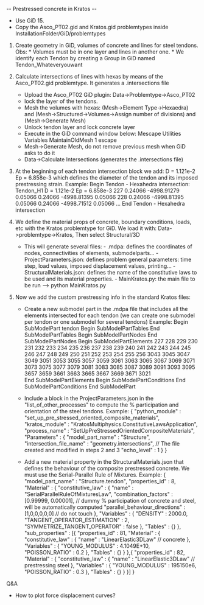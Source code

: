 
-- Prestressed concrete in Kratos --

- Use GiD 15.
- Copy the Asco_PT02.gid and Kratos.gid problemtypes inside InstallationFolder/GiD/problemtypes

1. Create geometry in GiD, volumes of concrete and lines for steel tendons.
	Obs: * Volumes must be in one layer and lines in another one.
	     * We identify each Tendon by creating a Group in GiD named Tendon_Whateveryouwant


2. Calculate intersections of lines with hexas by means of the Asco_PT02.gid problemtype. It generates a .intersections file
    * Upload the Asco_PT02 GiD plugin: Data->Problemtype->Asco_PT02
    * lock the layer of the tendons.
	* Mesh the volumes with hexas: (Mesh->Element Type->Hexaedra) and (Mesh->Structured->Volumes->Assign number of divisions) and (Mesh->Generate Mesh)
	* Unlock tendon layer and lock concrete layer
	* Execute in the GiD command window below:    Mescape Utilities Variables MaintainOldMesh 1 escape
	* Mesh->Generate Mesh, do not remove previous mesh when GiD asks to do it
	* Data->Calculate Intersections (generates the .intersections file)


3. At the beginning of each tendon intersection block we add:       D = 1.121e-2    Ep = 6.858e-3
    which defines the diameter of the tendon and its imposed prestressing strain.
	Example:
	    Begin Tendon - Hexahedra intersection: Tendon_H1      D = 1.121e-2    Ep = 6.858e-3
	       227	        0.24066	    -4998.91279	        0.05066		        0.24066	    -4998.81395	        0.05066
	       228	        0.24066	    -4998.81395	        0.05066		        0.24066	    -4998.71512	        0.05066
		   ...
		End Tendon - Hexahedra intersection


4. We define the material props of concrete, boundary conditions, loads, etc with the Kratos problemtype for GiD. 
    We load it with: Data->problemtype->Kratos, Then select Structural/3D
    * This will generate several files:
	        - .mdpa: defines the coordinates of nodes, connectivities of elements, submodelparts...
			- ProjectParameters.json: defines problem general parameters: time step, load values, imposed displacement values, printing...
			- StructuralMaterials.json: defines the name of the constitutive laws to be used and its material properties.
			- MainKratos.py: the main file to be run --> python MainKratos.py


5. Now we add the custom prestressing info in the standard Kratos files:
    * Create a new submodel part in the .mdpa file that includes all the elements intersected for each tendon (we can create one submodel per tendon or one submodel for several tendons)
	    Example:
				Begin SubModelPart tendon
				  Begin SubModelPartTables
				  End SubModelPartTables
				  Begin SubModelPartNodes
				  End SubModelPartNodes
				  Begin SubModelPartElements
					227     228     229     230     231     232     233     234     235     236
					237     238     239     240     241     242     243     244     245     246
					247     248     249     250     251     252     253     254     255     256
					3043    3045    3047    3049    3051    3053    3055    3057    3059    3061
					3063    3065    3067    3069    3071    3073    3075    3077    3079    3081
					3083    3085    3087    3089    3091    3093    3095    3657    3659    3661
					3663    3665    3667    3669    3671    3021   
				  End SubModelPartElements
				  Begin SubModelPartConditions
				  End SubModelPartConditions
				End SubModelPart

	* Include a block in the ProjectParameters.json in the "list_of_other_processes" to compute the % participation and orientation of the steel tendons.
	Example:
	    {
            "python_module" : "set_up_pre_stressed_oriented_composite_materials",
            "kratos_module" : "KratosMultiphysics.ConstitutiveLawsApplication",
            "process_name"  : "SetUpPreStressedOrientedCompositeMaterials",
            "Parameters"    : {
                "model_part_name"        : "Structure",
				"intersection_file_name" : "geometry.intersections",  // The file created and modified in steps 2 and 3
				"echo_level"             : 1
            }
        }
	
	* Add a new material property in the StructuralMaterials.json that defines the behaviour of the composite prestressed concrete. We must use the Serial-Parallel Rule of Mixtures.
	Example:
		{
			"model_part_name" : "Structure.tendon",
			"properties_id"   : 8,
			"Material"        : {
				"constitutive_law" : {
					"name" : "SerialParallelRuleOfMixturesLaw",
					"combination_factors"          : [0.99999, 0.00001],  // dummy % participation of concrete and steel, will be automatically computed
					"parallel_behaviour_directions" : [1,0,0,0,0,0]       // do not touch
				},
				"Variables"        : {
					"DENSITY"       : 2000.0,
					"TANGENT_OPERATOR_ESTIMATION" : 2,
					"SYMMETRIZE_TANGENT_OPERATOR" : false
				},
				"Tables"           : {}
			},
			"sub_properties" : [{
				"properties_id"   : 81,
				"Material"        : {
					"constitutive_law" : {
						"name" : "LinearElastic3DLaw"  // concrete
				},
				"Variables"        : {
					"YOUNG_MODULUS" : 4.1049E+10,
					"POISSON_RATIO" : 0.2
					},
					"Tables"           : {}
				}
			},{
				"properties_id"   : 82,
				"Material"        : {
					"constitutive_law" : {
						"name" : "LinearElastic3DLaw"  // prestressing steel
				},
				"Variables"        : {
					"YOUNG_MODULUS" : 195150e6,
					"POISSON_RATIO" : 0.3
					},
					"Tables"           : {}
				}
			}]
		}



Q&A

* How to plot force displacement curves?
